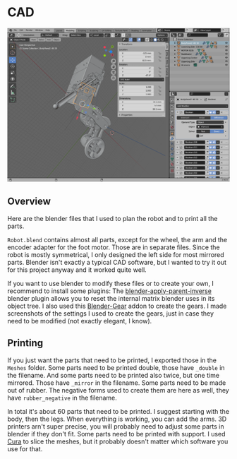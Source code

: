 ﻿
# CAD

![Blender screenshot](screen.png)

## Overview
Here are the blender files that I used to plan the robot and to print all the parts.

`Robot.blend` contains almost all parts, except for the wheel, the arm and the encoder adapter for the foot motor. Those are in separate files. Since the robot is mostly symmetrical, I only designed the left side for most mirrored parts. Blender isn't exactly a typical CAD software, but I wanted to try it out for this project anyway and it worked quite well.

If you want to use blender to modify these files or to create your own, I recommend to install some plugins: The [blender-apply-parent-inverse](https://github.com/drewcassidy/blender-apply-parent-inverse) blender plugin allows you to reset the internal matrix blender uses in its object tree. I also used this [Blender-Gear](https://github.com/xynium/Blender-Gear) addon to create the gears. I made screenshots of the settings I used to create the gears, just in case they need to be modified (not exactly elegant, I know).

## Printing
If you just want the parts that need to be printed, I exported those in the `Meshes` folder. Some parts need to be printed double, those have `_double` in the filename. And some parts need to be printed also twice, but one time mirrored. Those have `_mirror` in the filename. Some parts need to be made out of rubber. The negative forms used to create them are here as well, they have `rubber_negative` in the filename.

In total it's about 60 parts that need to be printed. I suggest starting with the body, then the legs. When everything is working, you can add the arms. 3D printers arn't super precise, you will probably need to adjust some parts in blender if they don't fit. Some parts need to be printed with support. I used [Cura](https://ultimaker.com/de/software/ultimaker-cura/) to slice the meshes, but it probably doesn't matter which software you use for that.